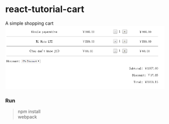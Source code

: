 # react-tutorial-cart

A simple shopping cart
![Shopping Cart](./snapshot.png)

### Run

>npm install <br/>
webpack
